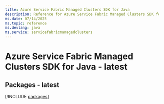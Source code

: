 ```yaml
---
title: Azure Service Fabric Managed Clusters SDK for Java
description: Reference for Azure Service Fabric Managed Clusters SDK for Java
ms.date: 07/14/2025
ms.topic: reference
ms.devlang: java
ms.service: servicefabricmanagedclusters
---
```

# Azure Service Fabric Managed Clusters SDK for Java - latest
## Packages - latest
[!INCLUDE [packages](service-fabric-managed-clusters-index.md)]